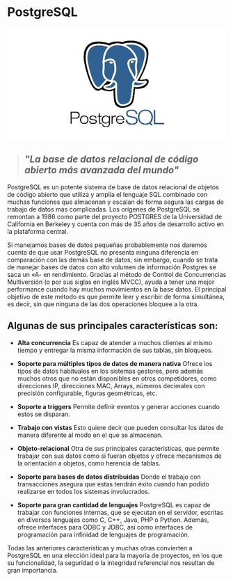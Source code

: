# PostgreSQL

![](../../static/img/card-logo/postgres-logo.png)

> ## *"La base de datos relacional de código abierto más avanzada del mundo"*

PostgreSQL es un potente sistema de base de datos relacional de objetos de código abierto que utiliza y amplía el lenguaje SQL combinado con muchas funciones que almacenan y escalan de forma segura las cargas de trabajo de datos más complicadas. Los orígenes de PostgreSQL se remontan a 1986 como parte del proyecto POSTGRES de la Universidad de California en Berkeley y cuenta con más de 35 años de desarrollo activo en la plataforma central.


Si manejamos bases de datos pequeñas probablemente nos daremos cuenta de que usar PostgreSQL no presenta ninguna diferencia en comparación con las demás base de datos, sin embargo, cuando se trata de manejar bases de datos con alto volumen de información Postgres se saca un «A- en rendimiento. Gracias al método de Control de Concurrencias Multiversión (o por sus siglas en inglés MVCC), ayuda a tener una mejor performance cuando hay muchos movimientos en la base datos. El principal objetivo de este método es que permite leer y escribir de forma simultánea, es decir, sin que ninguna de las dos operaciones bloquee a la otra.

## **Algunas de sus principales características son:**

- **Alta concurrencia**
    Es capaz de atender a muchos clientes al mismo tiempo y entregar la misma información de sus tablas, sin bloqueos.

- **Soporte para múltiples tipos de datos de manera nativa**
    Ofrece los tipos de datos habituales en los sistemas gestores, pero además muchos otros que no están disponibles en otros competidores, como direcciones IP, direcciones MAC, Arrays, números decimales con precisión configurable, figuras geométricas, etc.

- **Soporte a triggers**
    Permite definir eventos y generar acciones cuando estos se disparan.

- **Trabajo con vistas**
    Esto quiere decir que pueden consultar los datos de manera diferente al modo en el que se almacenan.

- **Objeto-relacional**
    Otra de sus principales características, que permite trabajar con sus datos como si fueran objetos y ofrece mecanismos de la orientación a objetos, como herencia de tablas.

- **Soporte para bases de datos distribuidas**
    Donde el trabajo con transacciones asegura que estas tendrán éxito cuando han podido realizarse en todos los sistemas involucrados.

- **Soporte para gran cantidad de lenguajes**
    PostgreSQL es capaz de trabajar con funciones internas, que se ejecutan en el servidor, escritas en diversos lenguajes como C, C++, Java, PHP o Python. Además, ofrece interfaces para ODBC y JDBC, así como interfaces de programación para infinidad de lenguajes de programación.

Todas las anteriores características y muchas otras convierten a PostgreSQL en una elección ideal para la mayoría de proyectos, en los que su funcionalidad, la seguridad o la integridad referencial nos resultan de gran importancia.
